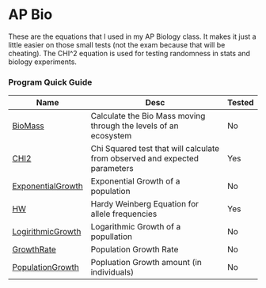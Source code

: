 # AP Bio

These are the equations that I used in my AP Biology class. It makes it just a little easier on those small tests (not the exam because that will be cheating). The CHI^2 equation is used for testing randomness in stats and biology experiments.

### Program Quick Guide

| Name    | Desc                                                                                     | Tested |
| ------- | ---------------------------------------------------------------------------------------- | ------ |
| [BioMass](BIOMASS.md) | Calculate the Bio Mass moving through the levels of an ecosystem           | No     |
| [CHI2](CHI2.md)| Chi Squared test that will calculate from observed and expected parameters        | Yes    |
| [ExponentialGrowth](EXEGROW.md) | Exponential Growth of a population                               | No     |
| [HW](HW.md)      | Hardy Weinberg Equation for allele frequencies                                  | Yes    |
| [LogirithmicGrowth](LOGGROW.md) | Logarithmic Growth of a popullation                              | No     |
| [GrowthRate](PGRORATE.md) | Population Growth Rate                                                 | No     |
| [PopulationGrowth](POPGROW.md) | Popluation Growth amount (in individuals)                         | No     |
